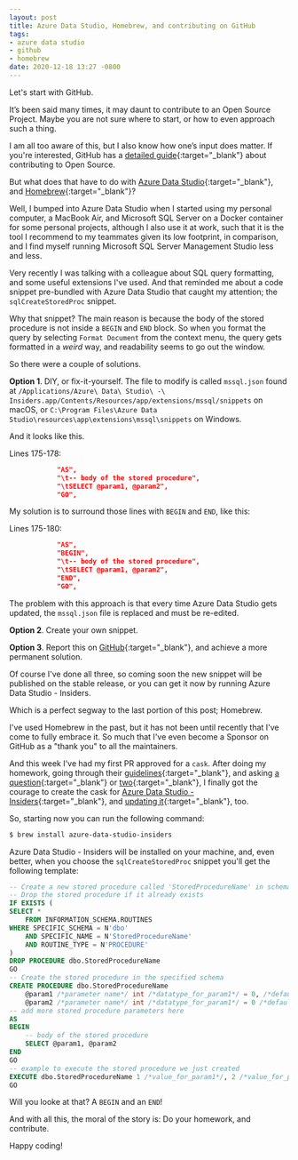 ```yaml
---
layout: post
title: Azure Data Studio, Homebrew, and contributing on GitHub
tags:
- azure data studio
- github
- homebrew
date: 2020-12-18 13:27 -0800
---
```

Let's start with GitHub.

It’s been said many times, it may daunt to contribute to an Open Source Project. Maybe you are not sure where to start, or how to even approach such a thing.

I am all too aware of this, but I also know how one’s input does matter. If you're interested, GitHub has a [detailed guide](https://opensource.guide/){:target="_blank"} about contributing to Open Source.

But what does that have to do with [Azure Data Studio](https://github.com/microsoft/azuredatastudio){:target="_blank"}, and [Homebrew](https://brew.sh/){:target="_blank"}?

Well, I bumped into Azure Data Studio when I started using my personal computer, a MacBook Air, and Microsoft SQL Server on a Docker container for some personal projects, although I also use it at work, such that it is the tool I recommend to my teammates given its low footprint, in comparison, and I find myself running Microsoft SQL Server Management Studio less and less.

Very recently I was talking with a colleague about SQL query formatting, and some useful extensions I've used. And that reminded me about a code snippet pre-bundled with Azure Data Studio that caught my attention; the `sqlCreateStoredProc` snippet.

Why that snippet? The main reason is because the body of the stored procedure is not inside a `BEGIN` and `END` block. So when you format the query by selecting `Format Document` from the context menu, the query gets formatted in a _weird_ way, and readability seems to go out the window.

So there were a couple of solutions.

**Option 1**. DIY, or fix-it-yourself. The file to modify is called `mssql.json` found at `/Applications/Azure\ Data\ Studio\ -\ Insiders.app/Contents/Resources/app/extensions/mssql/snippets` on macOS, or `C:\Program Files\Azure Data Studio\resources\app\extensions\mssql\snippets` on Windows.

And it looks like this.

Lines 175-178:
```json
			"AS",
			"\t-- body of the stored procedure",
			"\tSELECT @param1, @param2",
			"GO",
```

My solution is to surround those lines with `BEGIN` and `END`, like this:

Lines 175-180:
```json
			"AS",
			"BEGIN",
			"\t-- body of the stored procedure",
			"\tSELECT @param1, @param2",
			"END",
			"GO",
```

The problem with this approach is that every time Azure Data Studio gets updated, the `mssql.json` file is replaced and must be re-edited.

**Option 2**. Create your own snippet.

**Option 3**. Report this on [GitHub](https://github.com/microsoft/azuredatastudio/issues/13783){:target="_blank"}, and achieve a more permanent solution.

Of course I've done all three, so coming soon the new snippet will be published on the stable release, or you can get it now by running Azure Data Studio - Insiders.

Which is a perfect segway to the last portion of this post; Homebrew.

I've used Homebrew in the past, but it has not been until recently that I've come to fully embrace it. So much that I've even become a Sponsor on GitHub as a "thank you" to all the maintainers.

And this week I've had my first PR approved for a `cask`. After doing my homework, going through their [guidelines](https://github.com/Homebrew/homebrew-cask-versions/blob/master/CONTRIBUTING.md){:target="_blank"}, and asking [a question](https://github.com/Homebrew/discussions/discussions/273){:target="_blank"} or [two](https://github.com/Homebrew/discussions/discussions/301){:target="_blank"}, I finally got the courage to create the cask for [Azure Data Studio - Insiders](https://github.com/Homebrew/homebrew-cask-versions/pull/10104){:target="_blank"}, and [updating it](https://github.com/Homebrew/homebrew-cask-versions/pull/10113){:target="_blank"}, too.

So, starting now you can run the following command:

```bash
$ brew install azure-data-studio-insiders
```

Azure Data Studio - Insiders will be installed on your machine, and, even better, when you choose the `sqlCreateStoredProc` snippet you'll get the following template:

```sql
-- Create a new stored procedure called 'StoredProcedureName' in schema 'dbo'
-- Drop the stored procedure if it already exists
IF EXISTS (
SELECT *
    FROM INFORMATION_SCHEMA.ROUTINES
WHERE SPECIFIC_SCHEMA = N'dbo'
    AND SPECIFIC_NAME = N'StoredProcedureName'
    AND ROUTINE_TYPE = N'PROCEDURE'
)
DROP PROCEDURE dbo.StoredProcedureName
GO
-- Create the stored procedure in the specified schema
CREATE PROCEDURE dbo.StoredProcedureName
    @param1 /*parameter name*/ int /*datatype_for_param1*/ = 0, /*default_value_for_param1*/
    @param2 /*parameter name*/ int /*datatype_for_param1*/ = 0 /*default_value_for_param2*/
-- add more stored procedure parameters here
AS
BEGIN
    -- body of the stored procedure
    SELECT @param1, @param2
END
GO
-- example to execute the stored procedure we just created
EXECUTE dbo.StoredProcedureName 1 /*value_for_param1*/, 2 /*value_for_param2*/
GO
```

Will you looke at that? A `BEGIN` and an `END`!

And with all this, the moral of the story is: Do your homework, and contribute.

Happy coding!